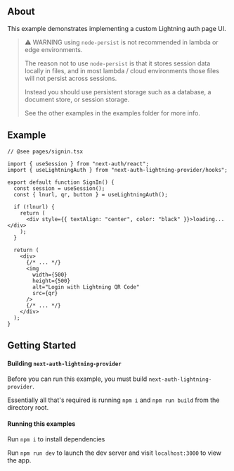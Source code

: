 ## About

This example demonstrates implementing a custom Lightning auth page UI.

> ⚠️ WARNING using `node-persist` is not recommended in lambda or edge environments.
>
> The reason not to use `node-persist` is that it stores session data locally in files, and in most lambda / cloud environments those files will not persist across sessions.
>
> Instead you should use persistent storage such as a database, a document store, or session storage.
>
> See the other examples in the examples folder for more info.

## Example

```tsx
// @see pages/signin.tsx

import { useSession } from "next-auth/react";
import { useLightningAuth } from "next-auth-lightning-provider/hooks";

export default function SignIn() {
  const session = useSession();
  const { lnurl, qr, button } = useLightningAuth();

  if (!lnurl) {
    return (
      <div style={{ textAlign: "center", color: "black" }}>loading...</div>
    );
  }

  return (
    <div>
      {/* ... */}
      <img
        width={500}
        height={500}
        alt="Login with Lightning QR Code"
        src={qr}
      />
      {/* ... */}
    </div>
  );
}
```

## Getting Started

#### Building `next-auth-lightning-provider`

Before you can run this example, you must build `next-auth-lightning-provider`.

Essentially all that's required is running `npm i` and `npm run build` from the directory root.

#### Running this examples

Run `npm i` to install dependencies

Run `npm run dev` to launch the dev server and visit `localhost:3000` to view the app.
